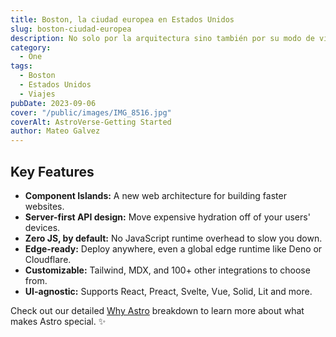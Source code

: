 ```yaml
---
title: Boston, la ciudad europea en Estados Unidos
slug: boston-ciudad-europea
description: No solo por la arquitectura sino también por su modo de vida.
category:
  - One
tags:
  - Boston
  - Estados Unidos
  - Viajes
pubDate: 2023-09-06
cover: "/public/images/IMG_8516.jpg"
coverAlt: AstroVerse-Getting Started
author: Mateo Galvez
---
```


## Key Features

- **Component Islands:** A new web architecture for building faster websites.
- **Server-first API design:** Move expensive hydration off of your users' devices.
- **Zero JS, by default:** No JavaScript runtime overhead to slow you down.
- **Edge-ready:** Deploy anywhere, even a global edge runtime like Deno or Cloudflare.
- **Customizable:** Tailwind, MDX, and 100+ other integrations to choose from.
- **UI-agnostic:** Supports React, Preact, Svelte, Vue, Solid, Lit and more.

Check out our detailed [Why Astro](/en/concepts/why-astro/) breakdown to learn more about what makes Astro special. ✨
